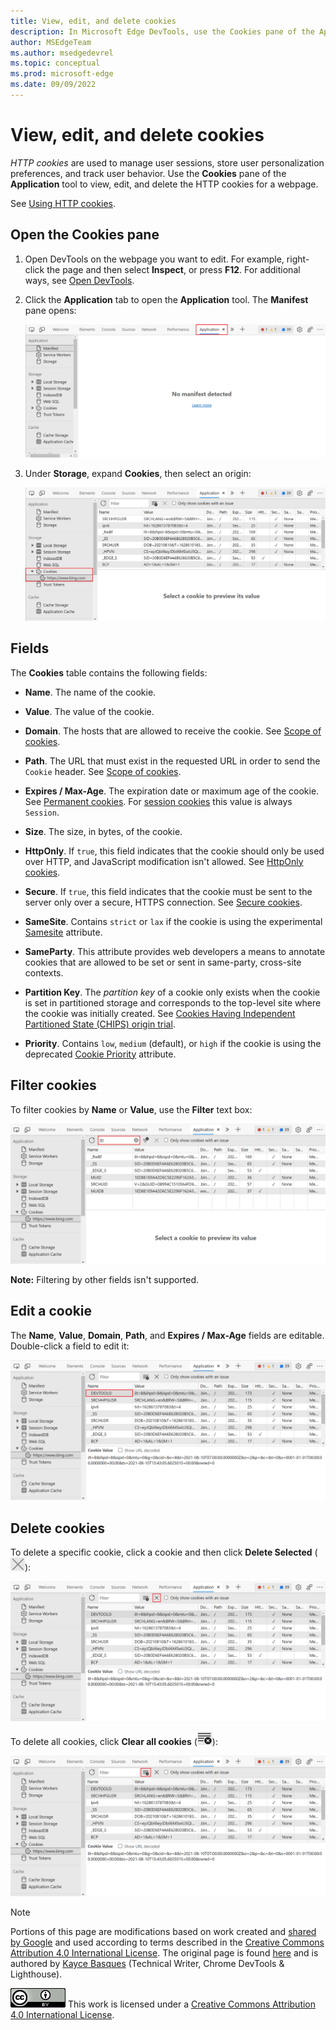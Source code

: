 ```yaml
---
title: View, edit, and delete cookies
description: In Microsoft Edge DevTools, use the Cookies pane of the Application tool to view, edit, and delete the HTTP cookies for a webpage.  HTTP cookies are used to manage user sessions, store user personalization preferences, and track user behavior.
author: MSEdgeTeam
ms.author: msedgedevrel
ms.topic: conceptual
ms.prod: microsoft-edge
ms.date: 09/09/2022
---
```

<!-- Copyright Kayce Basques

   Licensed under the Apache License, Version 2.0 (the "License");
   you may not use this file except in compliance with the License.
   You may obtain a copy of the License at

       https://www.apache.org/licenses/LICENSE-2.0

   Unless required by applicable law or agreed to in writing, software
   distributed under the License is distributed on an "AS IS" BASIS,
   WITHOUT WARRANTIES OR CONDITIONS OF ANY KIND, either express or implied.
   See the License for the specific language governing permissions and
   limitations under the License.  -->
# View, edit, and delete cookies

_HTTP cookies_ are used to manage user sessions, store user personalization preferences, and track user behavior.  Use the **Cookies** pane of the **Application** tool to view, edit, and delete the HTTP cookies for a webpage.

See [Using HTTP cookies](https://developer.mozilla.org/docs/Web/HTTP/Cookies).


<!-- ====================================================================== -->
## Open the Cookies pane

1. Open DevTools on the webpage you want to edit.  For example, right-click the page and then select **Inspect**, or press **F12**.  For additional ways, see [Open DevTools](/microsoft-edge/devtools-guide-chromium/open).

2. Click the **Application** tab to open the **Application** tool. The **Manifest** pane opens:

   ![The Manifest pane](cookies-images/pick-application-no-manifest.png)

3. Under **Storage**, expand **Cookies**, then select an origin:

   ![The Cookies pane](cookies-images/open-cookies-select-source.png)

<!-- ====================================================================== -->
## Fields

The **Cookies** table contains the following fields:

*  **Name**.  The name of the cookie.

*  **Value**.  The value of the cookie.

*  **Domain**.  The hosts that are allowed to receive the cookie.  See [Scope of cookies](https://developer.mozilla.org/docs/Web/HTTP/Cookies#Scope_of_cookies).

*  **Path**.  The URL that must exist in the requested URL in order to send the `Cookie` header.  See [Scope of cookies](https://developer.mozilla.org/docs/Web/HTTP/Cookies#Scope_of_cookies).

*  **Expires / Max-Age**.  The expiration date or maximum age of the cookie.  See [Permanent cookies](https://developer.mozilla.org/docs/Web/HTTP/Cookies#Permanent_cookies).  For [session cookies](https://developer.mozilla.org/docs/Web/HTTP/Cookies#Session_cookies) this value is always `Session`.

*  **Size**.  The size, in bytes, of the cookie.

*  **HttpOnly**.  If `true`, this field indicates that the cookie should only be used over HTTP, and JavaScript modification isn't allowed.  See [HttpOnly cookies](https://developer.mozilla.org/docs/Web/HTTP/Cookies#Secure_and_HttpOnly_cookies).

*  **Secure**.  If `true`, this field indicates that the cookie must be sent to the server only over a secure, HTTPS connection.  See [Secure cookies](https://developer.mozilla.org/docs/Web/HTTP/Cookies#Secure_and_HttpOnly_cookies).

*  **SameSite**.  Contains `strict` or `lax` if the cookie is using the experimental [Samesite](https://developer.mozilla.org/docs/Web/HTTP/Cookies#SameSite_cookies) attribute.

*  **SameParty**. This attribute provides web developers a means to annotate cookies that are allowed to be set or sent in same-party, cross-site contexts. 

*  **Partition Key**. The _partition key_ of a cookie only exists when the cookie is set in partitioned storage and corresponds to the top-level site where the cookie was initially created. See [Cookies Having Independent Partitioned State (CHIPS) origin trial](https://developer.chrome.com/blog/chips-origin-trial/).

*  **Priority**.  Contains `low`, `medium` (default), or `high` if the cookie is using the deprecated [Cookie Priority](https://bugs.chromium.org/p/chromium/issues/detail?id=232693) attribute.


<!-- ====================================================================== -->
## Filter cookies

To filter cookies by **Name** or **Value**, use the **Filter** text box:

![Filtering out any cookies that don't contain the text ID](cookies-images/filter-cookies-name.png)

**Note:** Filtering by other fields isn't supported.

<!-- ====================================================================== -->
## Edit a cookie

The **Name**, **Value**, **Domain**, **Path**, and **Expires / Max-Age** fields are editable.  Double-click a field to edit it:

![Setting the name of a cookie to 'DEVTOOLS!'](cookies-images/rename-cookie.png)

<!-- ====================================================================== -->
## Delete cookies

To delete a specific cookie, click a cookie and then click **Delete Selected** (![Delete Selected](cookies-images/delete-cookie-icon.png)):

![Deleting a specific cookie](cookies-images/delete-selected-cookie.png)

To delete all cookies, click **Clear all cookies** (![Clear all cookies icon](cookies-images/clear-all-cookies-icon.png)):

![Clearing all cookies](cookies-images/clear-all-cookies.png)



<!-- ====================================================================== -->
> [!NOTE]
> Portions of this page are modifications based on work created and [shared by Google](https://developers.google.com/terms/site-policies) and used according to terms described in the [Creative Commons Attribution 4.0 International License](https://creativecommons.org/licenses/by/4.0).
> The original page is found [here](https://developer.chrome.com/docs/devtools/storage/cookies/) and is authored by [Kayce Basques](https://developers.google.com/web/resources/contributors#kayce-basques) (Technical Writer, Chrome DevTools \& Lighthouse).

[![Creative Commons License](../../media/cc-logo/88x31.png)](https://creativecommons.org/licenses/by/4.0)
This work is licensed under a [Creative Commons Attribution 4.0 International License](https://creativecommons.org/licenses/by/4.0).
